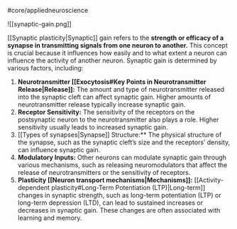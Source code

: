 #core/appliedneuroscience

![[synaptic-gain.png]]

[[Synaptic plasticity|Synaptic]] gain refers to the **strength or efficacy of a synapse in transmitting signals from one neuron to another.** This concept is crucial because it influences how easily and to what extent a neuron can influence the activity of another neuron. Synaptic gain is determined by various factors, including:

1. **Neurotransmitter [[Exocytosis#Key Points in Neurotransmitter Release|Release]]:** The amount and type of neurotransmitter released into the synaptic cleft can affect synaptic gain. Higher amounts of neurotransmitter release typically increase synaptic gain.
2. **Receptor Sensitivity:** The sensitivity of the receptors on the postsynaptic neuron to the neurotransmitter also plays a role. Higher sensitivity usually leads to increased synaptic gain.
3. [[Types of synapses|Synapse]] Structure:** The physical structure of the synapse, such as the synaptic cleft’s size and the receptors’ density, can influence synaptic gain.
4. **Modulatory Inputs:** Other neurons can modulate synaptic gain through various mechanisms, such as releasing neuromodulators that affect the release of neurotransmitters or the sensitivity of receptors.
5. **Plasticity [[Neuron transport mechanisms|Mechanisms]]:** [[Activity-dependent plasticity#Long-Term Potentiation (LTP)|Long-term]] changes in synaptic strength, such as long-term potentiation (LTP) or long-term depression (LTD), can lead to sustained increases or decreases in synaptic gain. These changes are often associated with learning and memory.
